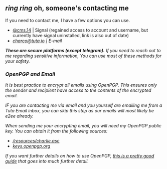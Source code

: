 ## *ring ring* oh, someone's contacting me

If you need to contact me, I have a few options you can use.

- [<i class="fa-brands fa-signal-messenger"></i> @cms.14](https://signal.me/#eu/yzmB2JtCwyRGEoBWk8H6g5vAxcfJ0ZyMiIPDkFm1K9jb6-RfdhRPvLY3v9aLsOEJ) | Signal (regained access to account and username, but currently have signal uninstalled, link is also out of date) <i class="fa-solid fa-lock">
- [<i class="fa-solid fa-envelope"></i> charco@tuta.io](mailto:charco@tuta.io) | E-mail <i class="fa-solid fa-key"></i>

**<i class="fa-solid fa-lock"></i> These are secure platforms (except telegram).** If you need to reach out to me regarding sensitive information, You can use most of these methods for your safety.

### OpenPGP and Email

It is best practice to encrypt all emails using OpenPGP. This ensures only the sender and recipient have access to the contents of the encrypted email.

IF you are contacting me via email and you yourself are emailing me from a Tuta Email inbox, you can skip this step as our emails will most likely be e2ee already.

When sending me your encrypting email, you will need my OpenPGP public key. You can obtain it from the following sources:

- [<i class="fa-solid fa-link"></i> /resources/charlie.asc](https://t480.dev/resources/charlie.asc)
- [<i class="fa-solid fa-link"></i> keys.openpgp.org](https://keys.openpgp.org/search?q=charco%40tuta.io)

If you want further details on how to use OpenPGP, [this is a pretty good guide](https://help.riseup.net/en/security/message-security/openpgp) that goes into much further detail.
